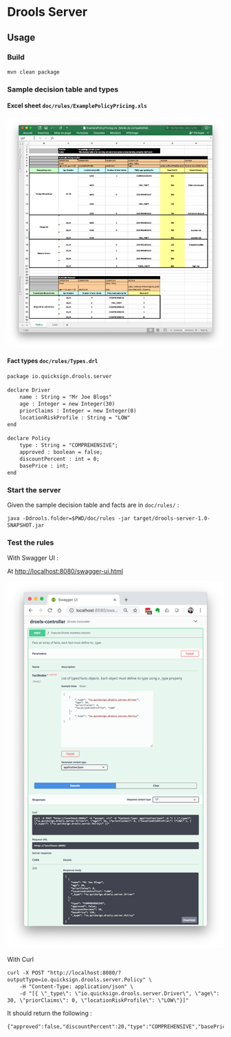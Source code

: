# Drools Server

## Usage

### Build

```
mvn clean package
```

### Sample decision table and types

#### Excel sheet `doc/rules/ExamplePolicyPricing.xls`

![ExamplePolicyPricing.xls](doc/rules-excel.png)

#### Fact types `doc/rules/Types.drl`

```
package io.quicksign.drools.server

declare Driver
    name : String = "Mr Joe Blogs"
    age : Integer = new Integer(30)
    priorClaims : Integer = new Integer(0)
    locationRiskProfile : String = "LOW"
end

declare Policy
    type : String = "COMPREHENSIVE";
    approved : boolean = false;
    discountPercent : int = 0;
    basePrice : int;
end
```

### Start the server

Given the sample decision table and facts are in `doc/rules/` :

```
java -Ddrools.folder=$PWD/doc/rules -jar target/drools-server-1.0-SNAPSHOT.jar
```

### Test the rules

With Swagger UI :

At [http://localhost:8080/swagger-ui.html](http://localhost:8080/swagger-ui.html)

![](doc/swagger-demo.png)

With Curl

```
curl -X POST "http://localhost:8080/?outputType=io.quicksign.drools.server.Policy" \
	-H "Content-Type: application/json" \
	-d "[{ \"_type\": \"io.quicksign.drools.server.Driver\", \"age\": 30, \"priorClaims\": 0, \"locationRiskProfile\": \"LOW\"}]"
```

It should return the following :

```
{"approved":false,"discountPercent":20,"type":"COMPREHENSIVE","basePrice":120}
```
